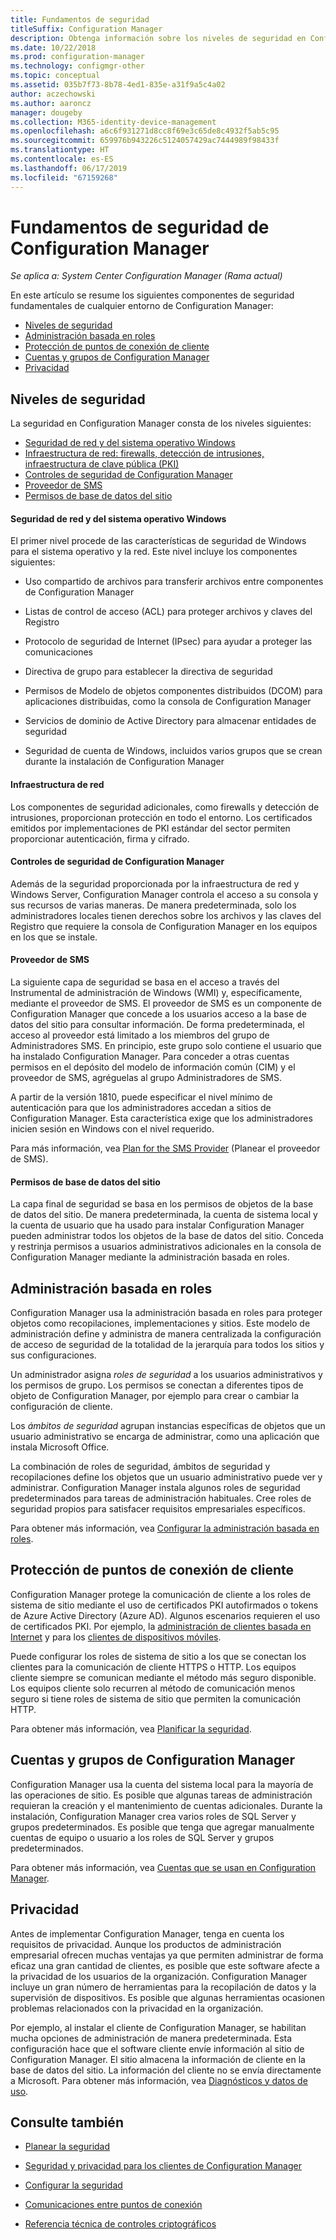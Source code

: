 ```yaml
---
title: Fundamentos de seguridad
titleSuffix: Configuration Manager
description: Obtenga información sobre los niveles de seguridad en Configuration Manager.
ms.date: 10/22/2018
ms.prod: configuration-manager
ms.technology: configmgr-other
ms.topic: conceptual
ms.assetid: 035b7f73-8b78-4ed1-835e-a31f9a5c4a02
author: aczechowski
ms.author: aaroncz
manager: dougeby
ms.collection: M365-identity-device-management
ms.openlocfilehash: a6c6f931271d8cc8f69e3c65de8c4932f5ab5c95
ms.sourcegitcommit: 659976b943226c5124057429ac7444989f98433f
ms.translationtype: HT
ms.contentlocale: es-ES
ms.lasthandoff: 06/17/2019
ms.locfileid: "67159268"
---
```

# <a name="fundamentals-of-security-for-configuration-manager"></a>Fundamentos de seguridad de Configuration Manager

*Se aplica a: System Center Configuration Manager (Rama actual)*

En este artículo se resume los siguientes componentes de seguridad fundamentales de cualquier entorno de Configuration Manager:
- [Niveles de seguridad](#bkmk_layers)
- [Administración basada en roles](#bkmk_rba)
- [Protección de puntos de conexión de cliente](#bkmk_endpoints)
- [Cuentas y grupos de Configuration Manager](#bkmk_accounts)
- [Privacidad](#bkmk_privacy)

## <a name="bkmk_layers"></a> Niveles de seguridad

La seguridad en Configuration Manager consta de los niveles siguientes: 
- [Seguridad de red y del sistema operativo Windows](#bkmk_layer-windows)
- [Infraestructura de red: firewalls, detección de intrusiones, infraestructura de clave pública (PKI)](#bkmk_layer-network)
- [Controles de seguridad de Configuration Manager](#bkmk_layer-cm)
- [Proveedor de SMS](#bkmk_layer-provider)
- [Permisos de base de datos del sitio](#bkmk_layer-db)

#### <a name="bkmk_layer-windows"></a> Seguridad de red y del sistema operativo Windows
El primer nivel procede de las características de seguridad de Windows para el sistema operativo y la red. Este nivel incluye los componentes siguientes:  

-   Uso compartido de archivos para transferir archivos entre componentes de Configuration Manager  

-   Listas de control de acceso (ACL) para proteger archivos y claves del Registro  

-   Protocolo de seguridad de Internet (IPsec) para ayudar a proteger las comunicaciones  

-   Directiva de grupo para establecer la directiva de seguridad  

-   Permisos de Modelo de objetos componentes distribuidos (DCOM) para aplicaciones distribuidas, como la consola de Configuration Manager  

-   Servicios de dominio de Active Directory para almacenar entidades de seguridad  

-   Seguridad de cuenta de Windows, incluidos varios grupos que se crean durante la instalación de Configuration Manager  

#### <a name="bkmk_layer-network"></a> Infraestructura de red

Los componentes de seguridad adicionales, como firewalls y detección de intrusiones, proporcionan protección en todo el entorno. Los certificados emitidos por implementaciones de PKI estándar del sector permiten proporcionar autenticación, firma y cifrado.  

#### <a name="bkmk_layer-cm"></a> Controles de seguridad de Configuration Manager

Además de la seguridad proporcionada por la infraestructura de red y Windows Server, Configuration Manager controla el acceso a su consola y sus recursos de varias maneras. De manera predeterminada, solo los administradores locales tienen derechos sobre los archivos y las claves del Registro que requiere la consola de Configuration Manager en los equipos en los que se instale.  

#### <a name="bkmk_layer-provider"></a> Proveedor de SMS

La siguiente capa de seguridad se basa en el acceso a través del Instrumental de administración de Windows (WMI) y, específicamente, mediante el proveedor de SMS. El proveedor de SMS es un componente de Configuration Manager que concede a los usuarios acceso a la base de datos del sitio para consultar información. De forma predeterminada, el acceso al proveedor está limitado a los miembros del grupo de Administradores SMS. En principio, este grupo solo contiene el usuario que ha instalado Configuration Manager. Para conceder a otras cuentas permisos en el depósito del modelo de información común (CIM) y el proveedor de SMS, agréguelas al grupo Administradores de SMS.  

A partir de la versión 1810, puede especificar el nivel mínimo de autenticación para que los administradores accedan a sitios de Configuration Manager. Esta característica exige que los administradores inicien sesión en Windows con el nivel requerido. <!--1357013-->  

Para más información, vea [Plan for the SMS Provider](/sccm/core/plan-design/hierarchy/plan-for-the-sms-provider) (Planear el proveedor de SMS).

#### <a name="bkmk_layer-db"></a> Permisos de base de datos del sitio

La capa final de seguridad se basa en los permisos de objetos de la base de datos del sitio. De manera predeterminada, la cuenta de sistema local y la cuenta de usuario que ha usado para instalar Configuration Manager pueden administrar todos los objetos de la base de datos del sitio. Conceda y restrinja permisos a usuarios administrativos adicionales en la consola de Configuration Manager mediante la administración basada en roles.  



## <a name="bkmk_rba"></a> Administración basada en roles  

 Configuration Manager usa la administración basada en roles para proteger objetos como recopilaciones, implementaciones y sitios. Este modelo de administración define y administra de manera centralizada la configuración de acceso de seguridad de la totalidad de la jerarquía para todos los sitios y sus configuraciones. 

 Un administrador asigna *roles de seguridad* a los usuarios administrativos y los permisos de grupo. Los permisos se conectan a diferentes tipos de objeto de Configuration Manager, por ejemplo para crear o cambiar la configuración de cliente. 

 Los *ámbitos de seguridad* agrupan instancias específicas de objetos que un usuario administrativo se encarga de administrar, como una aplicación que instala Microsoft Office. 

 La combinación de roles de seguridad, ámbitos de seguridad y recopilaciones define los objetos que un usuario administrativo puede ver y administrar. Configuration Manager instala algunos roles de seguridad predeterminados para tareas de administración habituales. Cree roles de seguridad propios para satisfacer requisitos empresariales específicos.  

 Para obtener más información, vea [Configurar la administración basada en roles](/sccm/core/servers/deploy/configure/configure-role-based-administration).  



## <a name="bkmk_endpoints"></a> Protección de puntos de conexión de cliente  

 Configuration Manager protege la comunicación de cliente a los roles de sistema de sitio mediante el uso de certificados PKI autofirmados o tokens de Azure Active Directory (Azure AD). Algunos escenarios requieren el uso de certificados PKI. Por ejemplo, la [administración de clientes basada en Internet](/sccm/core/clients/manage/plan-internet-based-client-management) y para los [clientes de dispositivos móviles](/sccm/mdm/plan-design/plan-on-premises-mdm).  

 Puede configurar los roles de sistema de sitio a los que se conectan los clientes para la comunicación de cliente HTTPS o HTTP. Los equipos cliente siempre se comunican mediante el método más seguro disponible. Los equipos cliente solo recurren al método de comunicación menos seguro si tiene roles de sistema de sitio que permiten la comunicación HTTP.  

 Para obtener más información, vea [Planificar la seguridad](/sccm/core/plan-design/security/plan-for-security).



## <a name="bkmk_accounts"></a> Cuentas y grupos de Configuration Manager  

 Configuration Manager usa la cuenta del sistema local para la mayoría de las operaciones de sitio. Es posible que algunas tareas de administración requieran la creación y el mantenimiento de cuentas adicionales. Durante la instalación, Configuration Manager crea varios roles de SQL Server y grupos predeterminados. Es posible que tenga que agregar manualmente cuentas de equipo o usuario a los roles de SQL Server y grupos predeterminados.  

 Para obtener más información, vea [Cuentas que se usan en Configuration Manager](/sccm/core/plan-design/hierarchy/accounts).  



## <a name="bkmk_privacy"></a> Privacidad  

 Antes de implementar Configuration Manager, tenga en cuenta los requisitos de privacidad. Aunque los productos de administración empresarial ofrecen muchas ventajas ya que permiten administrar de forma eficaz una gran cantidad de clientes, es posible que este software afecte a la privacidad de los usuarios de la organización. Configuration Manager incluye un gran número de herramientas para la recopilación de datos y la supervisión de dispositivos. Es posible que algunas herramientas ocasionen problemas relacionados con la privacidad en la organización.  

 Por ejemplo, al instalar el cliente de Configuration Manager, se habilitan mucha opciones de administración de manera predeterminada. Esta configuración hace que el software cliente envíe información al sitio de Configuration Manager. El sitio almacena la información de cliente en la base de datos del sitio. La información del cliente no se envía directamente a Microsoft. Para obtener más información, vea [Diagnósticos y datos de uso](/sccm/core/plan-design/diagnostics/diagnostics-and-usage-data).



## <a name="see-also"></a>Consulte también

- [Planear la seguridad](/sccm/core/plan-design/security/plan-for-security)  

- [Seguridad y privacidad para los clientes de Configuration Manager](/sccm/core/clients/deploy/plan/security-and-privacy-for-clients)  

- [Configurar la seguridad](/sccm/core/plan-design/security/configure-security)   

- [Comunicaciones entre puntos de conexión](/sccm/core/plan-design/hierarchy/communications-between-endpoints)  

- [Referencia técnica de controles criptográficos](/sccm/core/plan-design/security/cryptographic-controls-technical-reference)  

